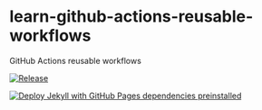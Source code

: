 # learn-github-actions-reusable-workflows

GitHub Actions reusable workflows

[![Release](https://github.com/gawaooooo-sandbox/learn-github-actions-reusable-workflows/actions/workflows/_internal-github-release.yml/badge.svg)](https://github.com/gawaooooo-sandbox/learn-github-actions-reusable-workflows/actions/workflows/_internal-github-release.yml)

[![Deploy Jekyll with GitHub Pages dependencies preinstalled](https://github.com/gawaooooo-sandbox/learn-github-actions-reusable-workflows/actions/workflows/_internal-jekyll-gh-pages.yml/badge.svg)](https://github.com/gawaooooo-sandbox/learn-github-actions-reusable-workflows/actions/workflows/_internal-jekyll-gh-pages.yml)
